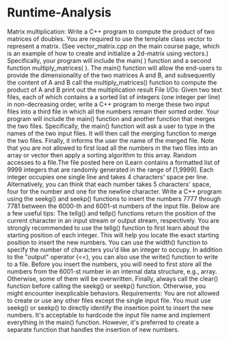 # Runtime-Analysis
Matrix multiplication: Write a C++ program to compute the product of two matrices of doubles. You are required to use the template class vector to represent a matrix. (See vector_matrix.cpp on the main course page, which is an example of how to create and initialize a 2d-matrix using vectors.) Specifically, your program will include the main( ) function and a second function multiply_matrices( ). The main() function will
allow the end-users to provide the dimensionality of the two matrices A and B, and subsequently the content of A and B
call the multiply_matrices() function to compute the product of A and B
print out the multiplication result
File I/Os: Given two text files, each of which contains a a sorted list of integers (one integer per line) in non-decreasing order, write a C++ program to merge these two input files into a third file in which all the numbers remain their sorted order. Your program will include the main() function and another function that merges the two files. Specifically, the main() function will ask a user to type in the names of the two input files. It will then call the merging function to merge the two files. Finally, it informs the user the name of the merged file. Note that you are not allowed to first load all the numbers in the two files into an array or vector then apply a sorting algorithm to this array.
Random accesses to a file.The file posted here on iLearn contains a formatted list of 9999 integers that are randomly generated in the range of [1,9999]. Each integer occupies one single line and takes 4 characters' space per line. Alternatively, you can think that each number takes 5 characters' space, four for the number and one for the newline character. Write a C++ program using the seekg() and seekp() functions to insert the numbers 7777 through 7781 between the 6000-th and 6001-st numbers of the input file. Below are a few useful tips:
The tellg() and tellp() functions return the position of the current character in an input stream or output stream, respectively.
You are strongly recommended to use the tellg() function to first learn about the starting position of each integer. This will help you locate the exact starting position to insert the new numbers.
You can use the width() function to specify the number of characters you'd like an integer to occupy.
In addition to the "output" operator (<<), you can also use the write() function to write to a file.
Before you insert the numbers, you will need to first store all the numbers from the 6001-st number in an internal data structure, e.g., array. Otherwise, some of them will be overwritten.
Finally, always call the clear() function before calling the seekg() or seekp() function. Otherwise, you might encounter inexplicable behaviors.
Requirements:
You are not allowed to create or use any other files except the single input file.
You must use seekg() or seekp() to directly identify the insertion point to insert the new numbers.
It's acceptable to hardcode the input file name and implement everything in the main() function. However, it's preferred to create a separate function that handles the insertion of new numbers.
